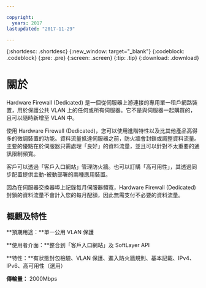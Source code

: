 ```yaml
---

copyright:
  years: 2017
lastupdated: "2017-11-29"

---
```


{:shortdesc: .shortdesc}
{:new_window: target="_blank"}
{:codeblock: .codeblock}
{:pre: .pre}
{:screen: .screen}
{:tip: .tip}
{:download: .download}

# 關於

Hardware Firewall (Dedicated) 是一個從伺服器上游連接的專用單一租戶網路裝置，用於保護公共 VLAN 上的任何或所有伺服器。它不是與伺服器一起購買的，且可以隨時新增至 VLAN 中。   

使用 Hardware Firewall (Dedicated)，您可以使用進階特性以及比其他產品高得多的微調裝置的功能。資料流量抵達伺服器之前，防火牆會封鎖或調整資料流量。主要的優點在於伺服器只需處理「良好」的資料流量，並且可以針對不太重要的通訊限制頻寬。 

客戶可以透過「客戶入口網站」管理防火牆。也可以訂購「高可用性」，其透過同步配置提供主動-被動部署的兩種應用裝置。

因為在伺服器交換器埠上記錄每月伺服器頻寬，Hardware Firewall (Dedicated) 封鎖的資料流量不會計入您的每月配額，因此無需支付不必要的資料流量。

## 概觀及特性

**預期用途：**單一公用 VLAN 保護

**使用者介面：**整合到「客戶入口網站」及 SoftLayer API

**特性：**有狀態封包檢驗、VLAN 保護、進入防火牆規則、基本記載、IPv4、IPv6、高可用性（選用）

**傳輸量：** 2000Mbps
